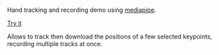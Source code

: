 Hand tracking and recording demo using [mediapipe](https://ai.google.dev/edge/mediapipe/solutions/guide).

[Try it](https://htmlpreview.github.io/?https://github.com/m3at/tiny_projects/blob/main/20250131-js-track-hand-landmarks/index_minified.html)

Allows to track then download the positions of a few selected keypoints, recording multiple tracks at once.
